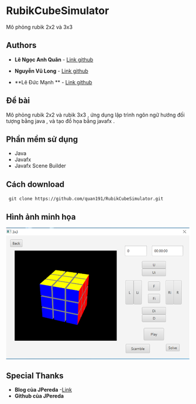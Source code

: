 # RubikCubeSimulator

Mô phỏng rubik 2x2 và 3x3 

## Authors

* **Lê Ngọc Anh Quân** - [Link github](https://github.com/quan191)

* **Nguyễn Vũ Long** - [Link github](https://github.com/LongNguyenVu181)

* **Lê Đức Mạnh **  -   [Link github]()

## Đề bài 

Mô phỏng rubik 2x2 và rubik 3x3 , ứng dụng lập trình ngôn ngữ hướng đối tượng bằng java , và tạo đồ họa bằng javafx .

## Phần mềm sử dụng  

* Java
* Javafx
* Javafx Scene Builder

## Cách download 
` git clone https://github.com/quan191/RubikCubeSimulator.git`

## Hình ảnh minh họa 

![Image of RubikCube3x3](https://github.com/quan191/RubikCubeSimulator/blob/master/RubikCubeSimulator.png?raw=true)

## Special Thanks 

* **Blog của JPereda** -[Link](http://jperedadnr.blogspot.com/2014/04/rubikfx-solving-rubiks-cube-with-javafx.html)
* **Github của JPereda**

